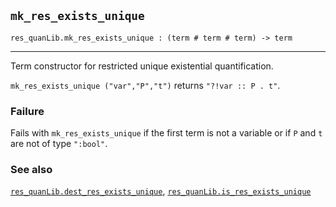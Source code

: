 ## `mk_res_exists_unique`

``` hol4
res_quanLib.mk_res_exists_unique : (term # term # term) -> term
```

------------------------------------------------------------------------

Term constructor for restricted unique existential quantification.

`mk_res_exists_unique ("var","P","t")` returns `"?!var :: P . t"`.

### Failure

Fails with `mk_res_exists_unique` if the first term is not a variable or
if `P` and `t` are not of type `":bool"`.

### See also

[`res_quanLib.dest_res_exists_unique`](#res_quanLib.dest_res_exists_unique),
[`res_quanLib.is_res_exists_unique`](#res_quanLib.is_res_exists_unique)
